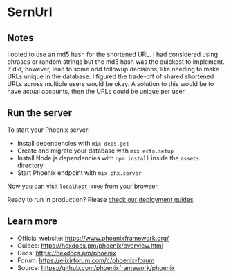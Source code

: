 # SernUrl

## Notes

I opted to use an md5 hash for the shortened URL. I had considered using phrases or random strings but the md5 hash was the quickest to implement. It did, however, lead to some odd followup decisions, like needing to make URLs unique in the database. I figured the trade-off of shared shortened URLs across multiple users would be okay. A solution to this would be to have actual accounts, then the URLs could be unique per user.

## Run the server

To start your Phoenix server:

  * Install dependencies with `mix deps.get`
  * Create and migrate your database with `mix ecto.setup`
  * Install Node.js dependencies with `npm install` inside the `assets` directory
  * Start Phoenix endpoint with `mix phx.server`

Now you can visit [`localhost:4000`](http://localhost:4000) from your browser.

Ready to run in production? Please [check our deployment guides](https://hexdocs.pm/phoenix/deployment.html).

## Learn more

  * Official website: https://www.phoenixframework.org/
  * Guides: https://hexdocs.pm/phoenix/overview.html
  * Docs: https://hexdocs.pm/phoenix
  * Forum: https://elixirforum.com/c/phoenix-forum
  * Source: https://github.com/phoenixframework/phoenix
